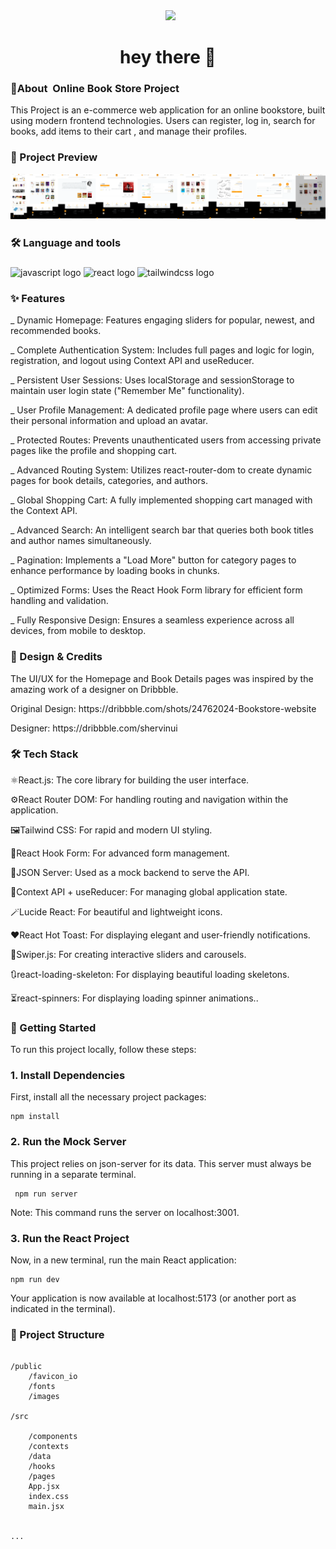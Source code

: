 <div align="center">
  <img height="150" src="https://media3.giphy.com/media/v1.Y2lkPTc5MGI3NjExbm5naHJvNzk3dnYxdmk3YmltOXhrc2dqaHp2bmp3dHNjbDUyaHh4MSZlcD12MV9pbnRlcm5hbF9naWZfYnlfaWQmY3Q9Zw/L1R1tvI9svkIWwpVYr/giphy.gif"  />
</div>

<h1 align="center">hey there 👋</h1>

<h3 align="left"> 📖About  Online Book Store Project  </h3>
<p align="left">
This Project is an e-commerce web application for an online bookstore, built using modern frontend technologies. Users can register, log in, search for books, add items to their cart , and manage their profiles.</p>

###

<h3 align="left">📸 Project Preview</h3>

![Project Screenshot](screenShots/merged.webp)



<h3 align="left">🛠 Language and tools</h3>

###

<div align="left">
<img src="https://cdn.jsdelivr.net/gh/devicons/devicon/icons/javascript/javascript-original.svg" height="40" alt="javascript logo"  />
<img src="https://cdn.jsdelivr.net/gh/devicons/devicon/icons/react/react-original.svg" height="40" alt="react logo"  />
<img src="https://cdn.simpleicons.org/tailwindcss/06B6D4" height="40" alt="tailwindcss logo"  />
</div>

<h3 align="left">✨ Features</h3>

<div align="left">
<p align="left">_ Dynamic Homepage: Features engaging sliders for popular, newest, and recommended books.</p>
<p align="left">_ Complete Authentication System: Includes full pages and logic for login, registration, and logout using Context API and useReducer.</p>
<p align="left">_ Persistent User Sessions: Uses localStorage and sessionStorage to maintain user login state ("Remember Me" functionality).</p>
<p align="left">_ User Profile Management: A dedicated profile page where users can edit their personal information and upload an avatar.</p>
<p align="left">_ Protected Routes: Prevents unauthenticated users from accessing private pages like the profile and shopping cart.</p>
<p align="left">_ Advanced Routing System: Utilizes react-router-dom to create dynamic pages for book details, categories, and authors.</p>
<p align="left">_ Global Shopping Cart: A fully implemented shopping cart managed with the Context API.</p>
<p align="left">_ Advanced Search: An intelligent search bar that queries both book titles and author names simultaneously.</p>
<p align="left">_ Pagination: Implements a "Load More" button for category pages to enhance performance by loading books in chunks.</p>
<p align="left">_ Optimized Forms: Uses the React Hook Form library for efficient form handling and validation.</p>
<p align="left">_ Fully Responsive Design: Ensures a seamless experience across all devices, from mobile to desktop.</p>
</div>

<h3 align="left">🎨 Design & Credits</h3>
<p align="left">The UI/UX for the Homepage and Book Details pages was inspired by the amazing work of a designer on Dribbble.</p>
<p align="left">Original Design: https://dribbble.com/shots/24762024-Bookstore-website</p>
<p align="left">Designer: https://dribbble.com/shervinui</p>

<h3 align="left">🛠️ Tech Stack</h3>

<div align="left">
<p align="left">⚛️React.js: The core library for building the user interface.</p>
<p align="left">⚙️React Router DOM: For handling routing and navigation within the application.</p>
<p align="left">🖼️Tailwind CSS: For rapid and modern UI styling.</p>
<p align="left">📃React Hook Form: For advanced form management.</p>
<p align="left">🧱JSON Server: Used as a mock backend to serve the API.</p>
<p align="left">📍Context API + useReducer: For managing global application state.</p>
<p align="left">🪄Lucide React: For beautiful and lightweight icons.</p>
<p align="left">♥️React Hot Toast: For displaying elegant and user-friendly notifications.</p>
<p align="left">🔮Swiper.js: For creating interactive sliders and carousels.</p>
<p align="left">🔃react-loading-skeleton: For displaying beautiful loading skeletons.</p>
<p align="left">⏳react-spinners: For displaying loading spinner animations..</p>
</div>

<h3 align="left">🚀 Getting Started</h3>

<p align="left">To run this project locally, follow these steps:</p>

<h3 align="left">1. Install Dependencies</h3>

<p align="left">First, install all the necessary project packages:</p>



```
npm install
```



###



<h3 align="left">2. Run the Mock Server</h3>

<p align="left">This project relies on json-server for its data. This server must always be running in a separate terminal.</p>

```
 npm run server 
```

<p align="left">Note: This command runs the server on localhost:3001.</p>



###



<h3 align="left">3. Run the React Project</h3>

<p align="left">Now, in a new terminal, run the main React application:</p>

```
npm run dev
```

<p align="left">Your application is now available at localhost:5173 (or another port as indicated in the terminal).</p>



###



<h3 align="left">📁 Project Structure</h3>

```

/public
    /favicon_io
    /fonts
    /images

/src

    /components
    /contexts
    /data
    /hooks
    /pages
    App.jsx
    index.css
    main.jsx


...

```

###

